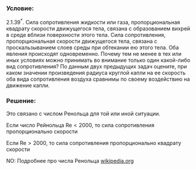 ###  Условие:

$2.1.39^*.$ Сила сопротивления жидкости или газа, пропорциональная квадрату скорости движущегося тела, связана с образованием вихрей в среде вблизи поверхности этого тела. Сила сопротивления, пропорциональная скорости движущегося тела, связана с проскальзыванием слоев среды при обтекании ею этого тела. Оба явления происходят одновременно. Почему тем не менее в тех или иных условиях можно принимать во внимание только один какой-либо вид сопротивления? По данным двух предыдущих задач оцените, при каком значении произведения радиуса круглой капли на ее скорость оба вида сопротивления воздуха сравнимы по своему воздействию на движение капли.

###  Решение:

Это связано с числом Ренольца для той или иной ситуации.

Если число Рейнольца $\text{Re}<2000$, то сила сопротивления пропорционально скорости

Если $\text{Re}>2000$, то сила сопротивления пропорционально квадрату скорости

NO: Подробнее про числа Ренольца [wikipedia.org](https://en.wikipedia.org/wiki/Reynolds_number)